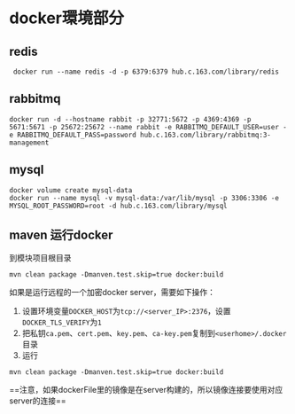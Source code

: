 # docker環境部分
## redis
```
 docker run --name redis -d -p 6379:6379 hub.c.163.com/library/redis
```
## rabbitmq
```
docker run -d --hostname rabbit -p 32771:5672 -p 4369:4369 -p 5671:5671 -p 25672:25672 --name rabbit -e RABBITMQ_DEFAULT_USER=user -e RABBITMQ_DEFAULT_PASS=password hub.c.163.com/library/rabbitmq:3-management
```
## mysql
```
docker volume create mysql-data
docker run --name mysql -v mysql-data:/var/lib/mysql -p 3306:3306 -e MYSQL_ROOT_PASSWORD=root -d hub.c.163.com/library/mysql
```

## maven 运行docker
到模块项目根目录
```
mvn clean package -Dmanven.test.skip=true docker:build
```
如果是运行远程的一个加密docker server，需要如下操作：
1. 设置环境变量`DOCKER_HOST`为`tcp://<server_IP>:2376`，设置`DOCKER_TLS_VERIFY`为`1`
2. 把私钥`ca.pem`、`cert.pem`、`key.pem`、`ca-key.pem`复制到`<userhome>/.docker`目录
3. 运行
```
mvn clean package -Dmanven.test.skip=true docker:build
```
==注意，如果dockerFile里的镜像是在server构建的，所以镜像连接要使用对应server的连接==